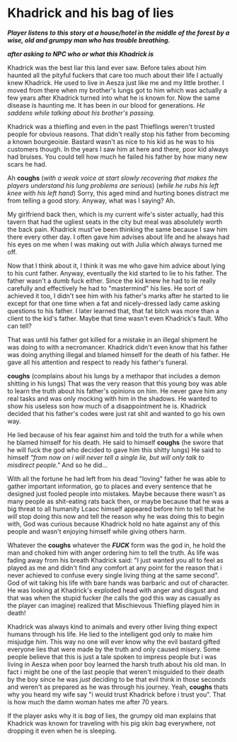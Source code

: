# Khadrick and his bag of lies

***Player listens to this story at a house/hotel in the middle of the forest by a wise, old and grumpy man who has trouble breathing.***

***after asking to NPC who or what this Khadrick is***

Khadrick was the best liar this land ever saw. Before tales about him haunted all the pityful fuckers that care too much about their life I actually knew Khadrick. He used to live in Aesza just like me and my little brother. I moved from there when my brother's lungs got to him which was actually a few years after Khadrick turned into what he is known for. Now the same disease is haunting me. It has been in our blood for generations. *He saddens while talking about his brother's passing.*

Khadrick was a thiefling and even in the past Thieflings weren't trusted people for obvious reasons. That didn't really stop his father from becoming a known bourgeoisie. Bastard wasn't as nice to his kid as he was to his customers though. In the years I saw him at here and there, poor kid always had bruises. You could tell how much he failed his father by how many new scars he had.

Ah **coughs** (*with a weak voice at start slowly recovering that makes the players understand his lung problems are serious*) (*while he rubs his left knee with his left hand*) Sorry, this aged mind and hurting bones distract me from telling a good story. Anyway, what was I saying? Ah.

My girlfriend back then, which is my current wife's sister actually, had this tavern that had the ugliest seats in the city but meal was absolutely worth the back pain. Khadrick must've been thinking the same because I saw him there every other day. I often gave him advises about life and he always had his eyes on me when I was making out with Julia which always turned me off.

Now that I think about it, I think it was me who gave him advice about lying to his cunt father. Anyway, eventually the kid started to lie to his father. The father wasn't a dumb fuck either. Since the kid knew he had to lie really carefully and effectively he had to "mastermind" his lies. He sort of achieved it too, I didn't see him with his father's marks after he started to lie except for that one time when a fat and nicely-dressed lady came asking questions to his father. I later learned that, that fat bitch was more than a client to the kid's father. Maybe that time wasn't even Khadrick's fault. Who can tell?

That was until his father got killed for a mistake in an illegal shipment he was doing to with a necromancer. Khadrick didn't even know that his father was doing anything illegal and blamed himself for the death of his father. He gave all his attention and respect to ready his father's funeral.

**coughs** (complains about his lungs by a methapor that includes a demon shitting in his lungs) That was the very reason that this young boy was able to learn the truth about his father's opinions on him. He never gave him any real tasks and was only mocking with him in the shadows. He wanted to show his useless son how much of a disappointment he is. Khadrick decided that his father's codes were just rat shit and wanted to go his own way.

He lied because of his fear against him and told the truth for a while when he blamed himself for his death. He said to himself **coughs** (he swore that he will fuck the god who decided to gave him this shitty lungs) He said to himself *"from now on i will never tell a single lie, but will only talk to misdirect people."* And so he did...

With all the fortune he had left from his dead "loving" father he was able to gather important information, go to places and every sentence that he designed just fooled people into mistakes. Maybe because there wasn't as many people as shit-eating rats back then, or maybe because that he was a big threat to all humanity Lcaoc himself appeared before him to tell that he *will* stop doing this now and tell the reason why he was doing this to begin with, God was curious because Khadrick hold no hate against any of this people and wasn't enjoying himself while giving others harm.

Whatever the **coughs** whatever the ***FUCK*** form was the god in, he hold the man and choked him with anger ordering him to tell the truth. As life was fading away from his breath Khadrick said: "I just wanted you all to feel as played as me and didn't find any comfort at any point for the reason that i never achieved to confuse every single living thing at the same second". God of wit taking his life with bare hands was barbaric and out of character. He was looking at Khadrick's exploded head with anger and disgust and that was when the stupid fucker (he calls the god this way as casually as the player can imagine) realized that Mischievous Thiefling played him in death!

Khadrick was always kind to animals and every other living thing expect humans through his life. He lied to the intelligent god only to make him misjudge *him*. This way no one will ever know why the evil bastard gifted everyone lies that were made by the truth and only caused misery. Some people believe that this is just a tale spoken to impress people but i was living in Aesza when poor boy learned the harsh truth about his old man. In fact i might be one of the last people that weren't misguided to their death by the boy since he was *just* deciding to be that evil think in those seconds and weren't as prepared as he was through his journey. Yeah, **coughs** thats why you heard my wife say "i would trust Khadrick before i trust you". That is how much the damn woman hates me after 70 years.

If the player asks why it is *bag* of lies, the grumpy old man explains that Khadrick was known for traveling with his pig skin bag everywhere, not dropping it even when he is sleeping.
